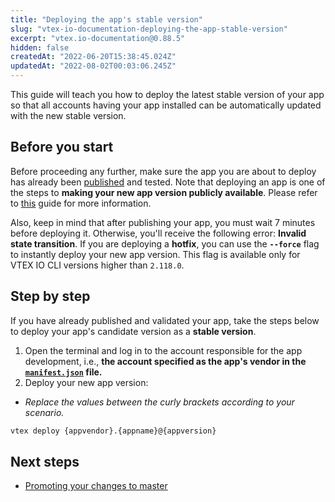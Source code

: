 ```yaml
---
title: "Deploying the app's stable version"
slug: "vtex-io-documentation-deploying-the-app-stable-version"
excerpt: "vtex.io-documentation@0.88.5"
hidden: false
createdAt: "2022-06-20T15:38:45.024Z"
updatedAt: "2022-08-02T00:03:06.245Z"
---
```

This guide will teach you how to deploy the latest stable version of your app so that all accounts having your app installed can be automatically updated with the new stable version.

## Before you start

Before proceeding any further, make sure the app you are about to deploy has already been [published](https://developers.vtex.com/vtex-developer-docs/docs/vtex-io-documentation-publishing-an-app) and tested. Note that deploying an app is one of the steps to **making your new app version publicly available**. Please refer to [this](https://developers.vtex.com/vtex-developer-docs/docs/vtex-io-documentation-making-your-new-app-version-publicly-available) guide for more information.

Also, keep in mind that after publishing your app, you must wait 7 minutes before deploying it. Otherwise, you'll receive the following error: **Invalid state transition**. If you are deploying a **hotfix**, you can use the **`--force`** flag to instantly deploy your new app version. This flag is available only for VTEX IO CLI versions higher than `2.118.0`.

## Step by step

If you have already published and validated your app, take the steps below to deploy your app's candidate version as a **stable version**. 

1. Open the terminal and log in to the account responsible for the app development, i.e., **the account specified as the app's vendor in the [`manifest.json`](https://developers.vtex.com/vtex-developer-docs/docs/vtex-io-documentation-manifest) file.**
2. Deploy your new app version:
  - _Replace the values between the curly brackets according to your scenario._

  ```sh
  vtex deploy {appvendor}.{appname}@{appversion}
  ```

## Next steps

- [Promoting your changes to master](https://developers.vtex.com/vtex-developer-docs/docs/vtex-io-documentation-promoting-a-workspace-to-master)